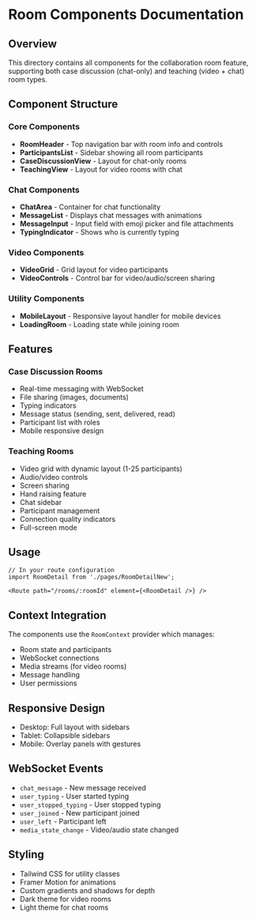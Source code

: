 # Room Components Documentation

## Overview
This directory contains all components for the collaboration room feature, supporting both case discussion (chat-only) and teaching (video + chat) room types.

## Component Structure

### Core Components
- **RoomHeader** - Top navigation bar with room info and controls
- **ParticipantsList** - Sidebar showing all room participants
- **CaseDiscussionView** - Layout for chat-only rooms
- **TeachingView** - Layout for video rooms with chat

### Chat Components
- **ChatArea** - Container for chat functionality
- **MessageList** - Displays chat messages with animations
- **MessageInput** - Input field with emoji picker and file attachments
- **TypingIndicator** - Shows who is currently typing

### Video Components
- **VideoGrid** - Grid layout for video participants
- **VideoControls** - Control bar for video/audio/screen sharing

### Utility Components
- **MobileLayout** - Responsive layout handler for mobile devices
- **LoadingRoom** - Loading state while joining room

## Features

### Case Discussion Rooms
- Real-time messaging with WebSocket
- File sharing (images, documents)
- Typing indicators
- Message status (sending, sent, delivered, read)
- Participant list with roles
- Mobile responsive design

### Teaching Rooms
- Video grid with dynamic layout (1-25 participants)
- Audio/video controls
- Screen sharing
- Hand raising feature
- Chat sidebar
- Participant management
- Connection quality indicators
- Full-screen mode

## Usage

```tsx
// In your route configuration
import RoomDetail from './pages/RoomDetailNew';

<Route path="/rooms/:roomId" element={<RoomDetail />} />
```

## Context Integration
The components use the `RoomContext` provider which manages:
- Room state and participants
- WebSocket connections
- Media streams (for video rooms)
- Message handling
- User permissions

## Responsive Design
- Desktop: Full layout with sidebars
- Tablet: Collapsible sidebars
- Mobile: Overlay panels with gestures

## WebSocket Events
- `chat_message` - New message received
- `user_typing` - User started typing
- `user_stopped_typing` - User stopped typing
- `user_joined` - New participant joined
- `user_left` - Participant left
- `media_state_change` - Video/audio state changed

## Styling
- Tailwind CSS for utility classes
- Framer Motion for animations
- Custom gradients and shadows for depth
- Dark theme for video rooms
- Light theme for chat rooms